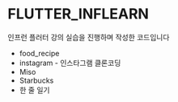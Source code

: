 # FLUTTER_INFLEARN

인프런 플러터 강의 실습을 진행하며 작성한 코드입니다
+ food_recipe
+ instagram - 인스타그램 클론코딩
+ Miso
+ Starbucks
+ 한 줄 일기
